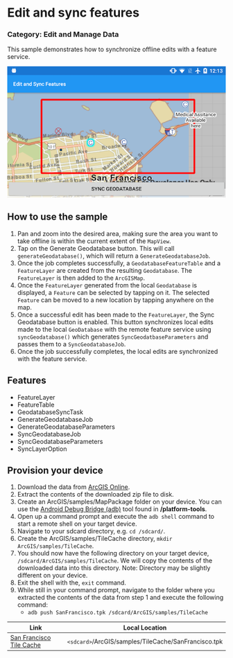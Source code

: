# Edit and sync features
### Category: Edit and Manage Data
This sample demonstrates how to synchronize offline edits with a feature service.

![Edit and sync features App](edit-and-sync-features.png)

## How to use the sample

1. Pan and zoom into the desired area, making sure the area you want to take offline is within the current extent of the `MapView`. 
1. Tap on the Generate Geodatabase button. This will call `generateGeodatabase()`, which will return a `GenerateGeodatabaseJob`. 
1. Once the job completes successfully, a `GeodatabaseFeatureTable` and a `FeatureLayer` are created from the resulting `Geodatabase`. The `FeatureLayer` is then added to the `ArcGISMap`. 
1. Once the `FeatureLayer` generated from the local `Geodatabase` is displayed, a `Feature` can be selected by tapping on it. The selected `Feature` can be moved to a new location by tapping anywhere on the map. 
1. Once a successful edit has been made to the `FeatureLayer`, the Sync Geodatabase button is enabled. This button synchronizes local edits made to the local `GeoDatabase` with the remote feature service using `syncGeodatabase()` which generates `SyncGeodatbaseParameters` and passes them to a `SyncGeodatabaseJob`.
1. Once the job successfully completes, the local edits are synchronized with the feature service.

## Features

* FeatureLayer
* FeatureTable
* GeodatabaseSyncTask
* GenerateGeodatabaseJob
* GenerateGeodatabaseParameters
* SyncGeodatabaseJob
* SyncGeodatabaseParameters
* SyncLayerOption

## Provision your device
1. Download the data from [ArcGIS Online](https://arcgisruntime.maps.arcgis.com/home/item.html?id=72e703cd01654e7796eb1ae75af1cb53).  
2. Extract the contents of the downloaded zip file to disk.  
3. Create an ArcGIS/samples/MapPackage folder on your device. You can use the [Android Debug Bridge (adb)](https://developer.android.com/guide/developing/tools/adb.html) tool found in **<sdk-dir>/platform-tools**.
4. Open up a command prompt and execute the ```adb shell``` command to start a remote shell on your target device.
5. Navigate to your sdcard directory, e.g. ```cd /sdcard/```.  
6. Create the ArcGIS/samples/TileCache directory, ```mkdir ArcGIS/samples/TileCache```.
7. You should now have the following directory on your target device, ```/sdcard/ArcGIS/samples/TileCache```. We will copy the contents of the downloaded data into this directory. Note:  Directory may be slightly different on your device.
8. Exit the shell with the, ```exit``` command.
9. While still in your command prompt, navigate to the folder where you extracted the contents of the data from step 1 and execute the following command: 
	* ```adb push SanFrancisco.tpk /sdcard/ArcGIS/samples/TileCache```


Link | Local Location
---------|-------|
|[San Francisco Tile Cache](https://arcgisruntime.maps.arcgis.com/home/item.html?id=72e703cd01654e7796eb1ae75af1cb53)| `<sdcard>`/ArcGIS/samples/TileCache/SanFrancisco.tpk |
